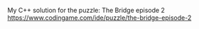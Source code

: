 My C++ solution for the puzzle: The Bridge episode 2
https://www.codingame.com/ide/puzzle/the-bridge-episode-2
